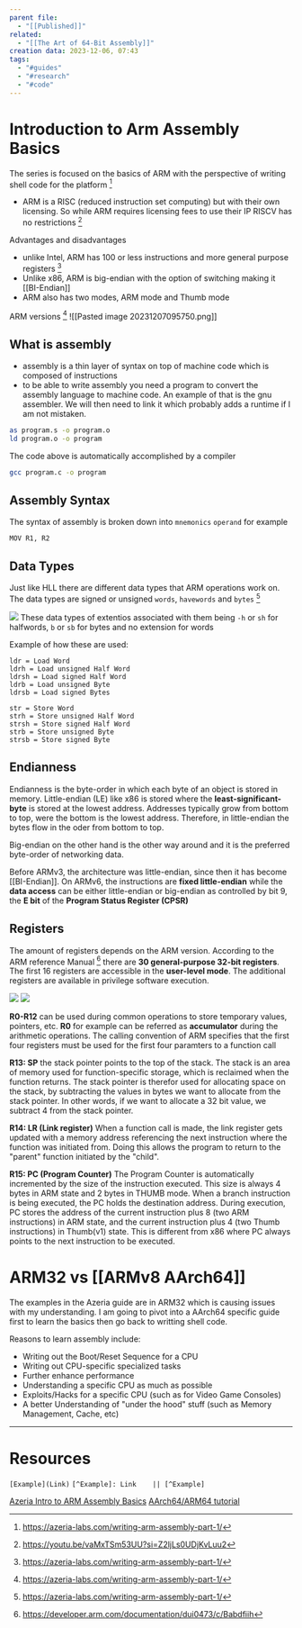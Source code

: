 ```yaml
---
parent file:
  - "[[Published]]"
related:
  - "[[The Art of 64-Bit Assembly]]"
creation data: 2023-12-06, 07:43
tags:
  - "#guides"
  - "#research"
  - "#code"
---
```

# Introduction to Arm Assembly Basics

The series is focused on the basics of ARM with the perspective of writing shell code for the platform [^Azeria]

- ARM is a RISC (reduced instruction set computing) but with their own licensing. So while ARM requires licensing fees to use their IP RISCV has no restrictions [^RISCV_About]

Advantages and disadvantages 
- unlike Intel, ARM has 100 or less instructions and more general purpose registers [^Azeria]
- Unlike x86, ARM is big-endian with the option of switching making it [[BI-Endian]] 
- ARM also has two modes, ARM mode and Thumb mode 

ARM versions [^Azeria]
![[Pasted image 20231207095750.png]]

## What is assembly 
- assembly is a thin layer of syntax on top of machine code which is composed of instructions 
- to be able to write assembly you need a program to convert the assembly language to machine code. An example of that is the gnu assembler. We will then need to link it which probably adds a runtime if I am not mistaken. 
```bash
as program.s -o program.o
ld program.o -o program
```

The code above is automatically accomplished by a compiler

```bash
gcc program.c -o program 
```

## Assembly Syntax
The syntax of assembly is broken down into `mnemonics` `operand` for example 
```armasm
MOV R1, R2
```


## Data Types
Just like HLL there are different data types that ARM operations work on. The data types are signed or unsigned `words`, `havewords` and `bytes` [^Azeria]

![](assets/images/Pasted%20image%2020231208080130.png)
These data types of extentios associated with them being `-h` or `sh` for halfwords, `b` or `sb` for bytes and no extension for words

Example of how these are used:
```
ldr = Load Word
ldrh = Load unsigned Half Word
ldrsh = Load signed Half Word
ldrb = Load unsigned Byte
ldrsb = Load signed Bytes

str = Store Word
strh = Store unsigned Half Word
strsh = Store signed Half Word
strb = Store unsigned Byte
strsb = Store signed Byte
```

## Endianness
Endianness is the byte-order in which each byte of an object is stored in memory. Little-endian (LE) like x86 is stored where the **least-significant-byte** is stored at the lowest address. Addresses typically grow from bottom to top, were the bottom is the lowest address. Therefore, in little-endian the bytes flow in the oder from bottom to top.

Big-endian on the other hand is the other way around and it is the preferred byte-order of networking data.

Before ARMv3, the architecture was little-endian, since then it has become [[BI-Endian]]. On ARMv6, the instructions are **fixed little-endian** while the **data access** can be either little-endian or big-endian as controlled by bit 9, the **E bit** of the **Program Status Register (CPSR)**

## Registers
The amount of registers depends on the ARM version. According to the ARM reference Manual [^ARM_Manual] there are **30 general-purpose 32-bit registers**. The first 16 registers are accessible in the **user-level mode**. The additional registers are available in privilege software execution. 

![](assets/images/Pasted%20image%2020231208080202.png)
![](assets/images/Pasted%20image%2020231208080212.png)

**R0-R12** can be used during common operations to store temporary values, pointers, etc. **R0** for example can be referred as **accumulator** during the arithmetic operations. The calling convention of ARM specifies that the first four registers must be used for the first four paramters to a function call

**R13: SP** the stack pointer points to the top of the stack. The stack is an area of memory used for function-specific storage, which is reclaimed when the function returns. The stack pointer is therefor used for allocating space on the stack, by subtracting the values in bytes we want to allocate from the stack pointer. In other words, if we want to allocate a 32 bit value, we subtract 4 from the stack pointer.

**R14: LR (Link register)** When a function call is made, the link register gets updated with a memory address referencing the next instruction where the function was initiated from. Doing this allows the program to return to the "parent" function initiated by the "child".

**R15: PC (Program Counter)** The Program Counter is automatically incremented by the size of the instruction executed. This size is always 4 bytes in ARM state and 2 bytes in THUMB mode. When a branch instruction is being executed, the PC holds the destination address. During execution, PC stores the address of the current instruction plus 8 (two ARM instructions) in ARM state, and the current instruction plus 4 (two Thumb instructions) in Thumb(v1) state. This is different from x86 where PC always points to the next instruction to be executed.


# ARM32 vs [[ARMv8 AArch64]]
The examples in the Azeria guide are in ARM32 which is causing issues with my understanding. I am going to pivot into a AArch64 specific guide first to learn the basics then go back to writting shell code.

Reasons to learn assembly include:
- Writing out the Boot/Reset Sequence for a CPU
- Writing out CPU-specific specialized tasks
- Further enhance performance
- Understanding a specific CPU as much as possible
- Exploits/Hacks for a specific CPU (such as for Video Game Consoles)
- A better Understanding of "under the hood" stuff (such as Memory Management, Cache, etc)





---
# Resources
 `[Example](Link)`
 `[^Example]: Link    || [^Example]`
 
[^Azeria]: https://azeria-labs.com/writing-arm-assembly-part-1/
[^RISCV_About]: https://youtu.be/vaMxTSm53UU?si=Z2ljLs0UDjKvLuu2
[^ARM_Manual]: https://developer.arm.com/documentation/dui0473/c/Babdfiih


[Azeria Intro to ARM Assembly Basics](https://azeria-labs.com/writing-arm-assembly-part-1/)
[AArch64/ARM64 tutorial](https://mariokartwii.com/armv8/ch1.html)